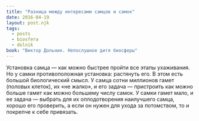 ```yaml
---
title: "Разница между интересами самцов и самок"
date: 2016-04-19
layout: post.njk
tags:
  - posts
  - biosfera
  - dolnik
book: "Виктор Дольник. Непослушное дитя биосферы"
---
```


Установка самца — как можно быстрее пройти все этапы ухаживания. Но у самки противоположная установка: растянуть его. В этом есть большой биологический смысл. У самца сотни миллионов гамет (половых клеток), их «не жалко», и его задача — пристроить как можно больше гамет как можно большему числу самок. У самки гамет мало, и ее задача — выбрать для их оплодотворения наилучшего самца, хорошо его проверить, а если он нужен для ухода за потомством, то и покрепче к себе привязать.
